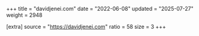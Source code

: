 +++
title = "davidjenei.com"
date = "2022-06-08"
updated = "2025-07-27"
weight = 2948

[extra]
source = "https://davidjenei.com"
ratio = 58
size = 3
+++
